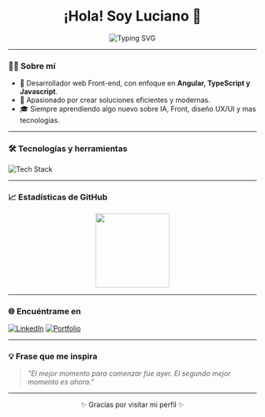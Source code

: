 <h1 align="center">¡Hola! Soy Luciano 👋</h1>

<p align="center">
  <img src="https://readme-typing-svg.herokuapp.com?font=Fira+Code&weight=500&size=24&pause=1000&color=00F7FF&center=true&vCenter=true&width=435&lines=Desarrollador+FrontEnd;Apasionado+por+la+tecnolog%C3%ADa;Freelancer+y+creador+de+proyectos+web" alt="Typing SVG" />
</p>

---

### 🧑‍💻 Sobre mí
- 🚀 Desarrollador web Front-end, con enfoque en **Angular, TypeScript y Javascript**.
- 🎯 Apasionado por crear soluciones eficientes y modernas.
- 🎓 Siempre aprendiendo algo nuevo sobre IA, Front, diseño UX/UI y mas tecnologias.

---

### 🛠️ Tecnologías y herramientas
<img src="https://skillicons.dev/icons?i=angular,typescript,js,html,css,firebase,git,github,vscode,mysql,jquery,java,c" alt="Tech Stack" />

---

### 📈 Estadísticas de GitHub
<p align="center">
  <img src="https://github-readme-stats.vercel.app/api?username=tuusuario&show_icons=true&theme=tokyonight" height="150" />
</p>

---

### 🌐 Encuéntrame en
[![LinkedIn](https://img.shields.io/badge/LinkedIn-0077B5?style=for-the-badge&logo=linkedin&logoColor=white)](https://www.linkedin.com/in/luciano-gonzalez-marangoni-31b2ab224/)
[![Portfolio](https://img.shields.io/badge/Portafolio-Web-121212?style=for-the-badge&logo=github&logoColor=white)]([https://tuportfolio.com](https://github.com/LucianoGonzalezM))

---

### 💡 Frase que me inspira
> *"El mejor momento para comenzar fue ayer. El segundo mejor momento es ahora."*

---

<p align="center">
  ✨ Gracias por visitar mi perfil ✨
</p>
